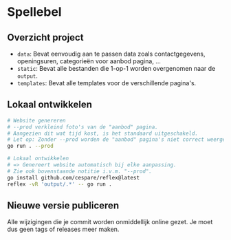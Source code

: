 # Spellebel

## Overzicht project

- `data`: Bevat eenvoudig aan te passen data zoals contactgegevens, openingsuren, categorieën voor aanbod pagina, ...
- `static`: Bevat alle bestanden die 1-op-1 worden overgenomen naar de `output`.
- `templates`: Bevat alle templates voor de verschillende pagina's.

## Lokaal ontwikkelen

```bash
# Website genereren
# --prod verkleind foto's van de "aanbod" pagina.
# Aangezien dit wat tijd kost, is het standaard uitgeschakeld.
# Let op: Zonder --prod worden de "aanbod" pagina's niet correct weergegeven!
go run . --prod

# Lokaal ontwikkelen
# => Genereert website automatisch bij elke aanpassing.
# Zie ook bovenstaande notitie i.v.m. "--prod".
go install github.com/cespare/reflex@latest
reflex -vR 'output/.*' -- go run .
```

## Nieuwe versie publiceren

Alle wijzigingen die je commit worden onmiddellijk online gezet.
Je moet dus geen tags of releases meer maken.
